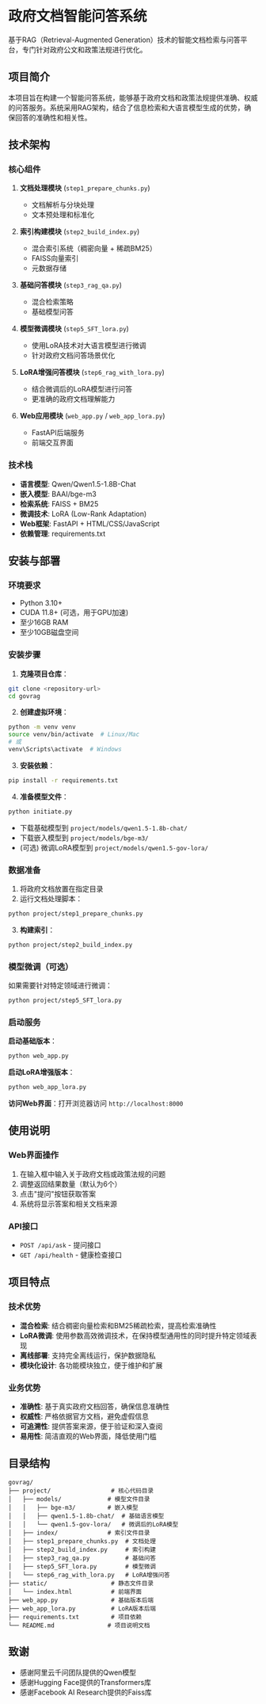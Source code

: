 # 政府文档智能问答系统

基于RAG（Retrieval-Augmented Generation）技术的智能文档检索与问答平台，专门针对政府公文和政策法规进行优化。

## 项目简介

本项目旨在构建一个智能问答系统，能够基于政府文档和政策法规提供准确、权威的问答服务。系统采用RAG架构，结合了信息检索和大语言模型生成的优势，确保回答的准确性和相关性。

## 技术架构

### 核心组件

1. **文档处理模块** (`step1_prepare_chunks.py`)
   - 文档解析与分块处理
   - 文本预处理和标准化

2. **索引构建模块** (`step2_build_index.py`)
   - 混合索引系统（稠密向量 + 稀疏BM25）
   - FAISS向量索引
   - 元数据存储

3. **基础问答模块** (`step3_rag_qa.py`)
   - 混合检索策略
   - 基础模型问答

4. **模型微调模块** (`step5_SFT_lora.py`)
   - 使用LoRA技术对大语言模型进行微调
   - 针对政府文档问答场景优化

5. **LoRA增强问答模块** (`step6_rag_with_lora.py`)
   - 结合微调后的LoRA模型进行问答
   - 更准确的政府文档理解能力

6. **Web应用模块** (`web_app.py` / `web_app_lora.py`)
   - FastAPI后端服务
   - 前端交互界面

### 技术栈

- **语言模型**: Qwen/Qwen1.5-1.8B-Chat
- **嵌入模型**: BAAI/bge-m3
- **检索系统**: FAISS + BM25
- **微调技术**: LoRA (Low-Rank Adaptation)
- **Web框架**: FastAPI + HTML/CSS/JavaScript
- **依赖管理**: requirements.txt

## 安装与部署

### 环境要求

- Python 3.10+
- CUDA 11.8+ (可选，用于GPU加速)
- 至少16GB RAM
- 至少10GB磁盘空间

### 安装步骤

1. **克隆项目仓库**：
```bash
git clone <repository-url>
cd govrag
```

2. **创建虚拟环境**：
```bash
python -m venv venv
source venv/bin/activate  # Linux/Mac
# 或
venv\Scripts\activate  # Windows
```

3. **安装依赖**：
```bash
pip install -r requirements.txt
```

4. **准备模型文件**：
```bash
python initiate.py
```
   - 下载基础模型到 `project/models/qwen1.5-1.8b-chat/`
   - 下载嵌入模型到 `project/models/bge-m3/`
   - (可选) 微调LoRA模型到 `project/models/qwen1.5-gov-lora/`

### 数据准备

1. 将政府文档放置在指定目录
2. 运行文档处理脚本：
```bash
python project/step1_prepare_chunks.py
```

3. **构建索引**：
```bash
python project/step2_build_index.py
```

### 模型微调（可选）

如果需要针对特定领域进行微调：
```bash
python project/step5_SFT_lora.py
```

### 启动服务

**启动基础版本**：
```bash
python web_app.py
```

**启动LoRA增强版本**：
```bash
python web_app_lora.py
```

**访问Web界面**：打开浏览器访问 `http://localhost:8000`

## 使用说明

### Web界面操作

1. 在输入框中输入关于政府文档或政策法规的问题
2. 调整返回结果数量（默认为6个）
3. 点击"提问"按钮获取答案
4. 系统将显示答案和相关文档来源

### API接口

- `POST /api/ask` - 提问接口
- `GET /api/health` - 健康检查接口

## 项目特点

### 技术优势

- **混合检索**: 结合稠密向量检索和BM25稀疏检索，提高检索准确性
- **LoRA微调**: 使用参数高效微调技术，在保持模型通用性的同时提升特定领域表现
- **离线部署**: 支持完全离线运行，保护数据隐私
- **模块化设计**: 各功能模块独立，便于维护和扩展

### 业务优势

- **准确性**: 基于真实政府文档回答，确保信息准确性
- **权威性**: 严格依据官方文档，避免虚假信息
- **可追溯性**: 提供答案来源，便于验证和深入查阅
- **易用性**: 简洁直观的Web界面，降低使用门槛

## 目录结构

```
govrag/
├── project/                 # 核心代码目录
│   ├── models/             # 模型文件目录
│   │   ├── bge-m3/         # 嵌入模型
│   │   ├── qwen1.5-1.8b-chat/  # 基础语言模型
│   │   └── qwen1.5-gov-lora/   # 微调后的LoRA模型
│   ├── index/              # 索引文件目录
│   ├── step1_prepare_chunks.py  # 文档处理
│   ├── step2_build_index.py     # 索引构建
│   ├── step3_rag_qa.py          # 基础问答
│   ├── step5_SFT_lora.py        # 模型微调
│   └── step6_rag_with_lora.py   # LoRA增强问答
├── static/                  # 静态文件目录
│   └── index.html           # 前端界面
├── web_app.py               # 基础版本后端
├── web_app_lora.py          # LoRA版本后端
├── requirements.txt         # 项目依赖
└── README.md               # 项目说明文档
```


## 致谢

- 感谢阿里云千问团队提供的Qwen模型
- 感谢Hugging Face提供的Transformers库
- 感谢Facebook AI Research提供的Faiss库
